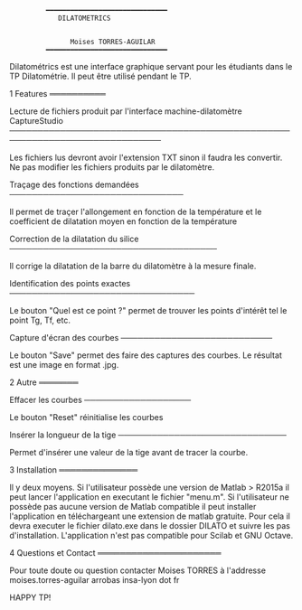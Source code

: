 		     ━━━━━━━━━━━━━━━━━━━━━━━━━━━━━━
				DILATOMETRICS


		      	   Moises TORRES-AGUILAR
		     ━━━━━━━━━━━━━━━━━━━━━━━━━━━━━━


Dilatométrics est une interface graphique servant pour les étudiants
dans le TP Dilatométrie. Il peut être utilisé pendant le TP.


1 Features
══════════

Lecture de fichiers produit par l'interface machine-dilatomètre CaptureStudio
─────────────────────────────────────────────────────────────────────────────

  Les fichiers lus devront avoir l'extension TXT sinon il faudra les
  convertir. Ne pas modifier les fichiers produits par le dilatomètre.


Traçage des fonctions demandées
───────────────────────────────

  Il permet de traçer l'allongement en fonction de la température et le
  coefficient de dilatation moyen en fonction de la température


Correction de la dilatation du silice
─────────────────────────────────────

  Il corrige la dilatation de la barre du dilatomètre à la mesure
  finale.


Identification des points exactes
─────────────────────────────────

  Le bouton "Quel est ce point ?" permet de trouver les points d'intérêt
  tel le point Tg, Tf, etc.


Capture d'écran des courbes
───────────────────────────

  Le bouton "Save" permet des faire des captures des courbes. Le
  résultat est une image en format .jpg.


2 Autre
═══════

Effacer les courbes
───────────────────

  Le bouton "Reset" réinitialise les courbes


Insérer la longueur de la tige
──────────────────────────────

  Permet d'insérer une valeur de la tige avant de tracer la courbe.


3 Installation
══════════════

  Il y deux moyens. Si l'utilisateur possède une version de Matlab >
  R2015a il peut lancer l'application en executant le fichier "menu.m".
  Si l'utilisateur ne possède pas aucune version de Matlab compatible il
  peut installer l'application en téléchargeant une extension de matlab
  gratuite.  Pour cela il devra executer le fichier dilato.exe dans le
  dossier DILATO et suivre les pas d'installation. L'application n'est
  pas compatible pour Scilab et GNU Octave.


4 Questions et Contact
══════════════════════

  Pour toute doute ou question contacter Moises TORRES à l'addresse
  moises.torres-aguilar arrobas insa-lyon dot fr


  HAPPY TP!
